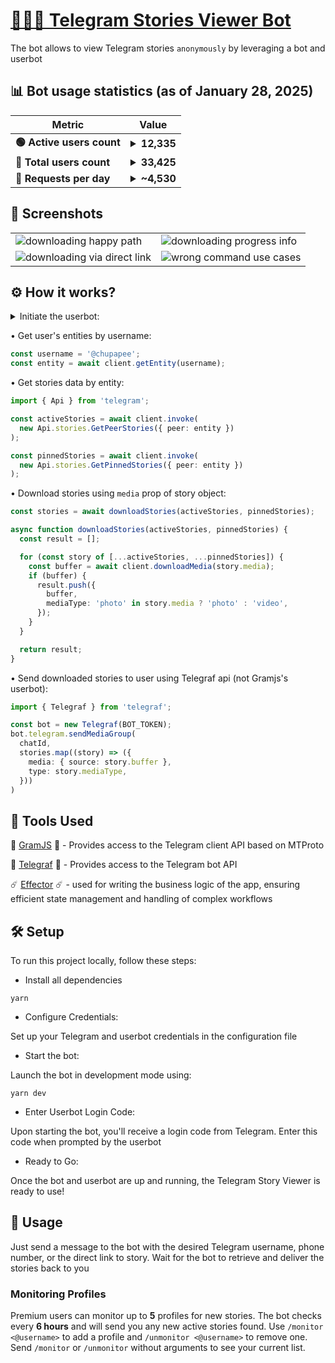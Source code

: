<h1><a href="https://t.me/tg_stories_downloader_bot">🕵🏼‍♂️ Telegram Stories Viewer Bot</a></h1>

<p>The bot allows to view Telegram stories <code>anonymously</code> by leveraging a bot and userbot</p>

<h2>📊 Bot usage statistics (as of January 28, 2025)</h2>

<table>
    <thead>
        <tr>
            <th>Metric</th>
            <th>Value</th>
        </tr>
    </thead>
    <tbody>
        <tr>
            <td><b>🟢 Active users count</b></td>
            <td><details><summary><b>12,335</b></summary><img src="https://github.com/user-attachments/assets/d72b2af9-b3b7-47b6-883f-49402aa7d167" /></details></td>
        </tr>
        <tr>
            <td><b>👤 Total users count</b></td>
            <td><details><summary><b>33,425</b></summary><img src="https://github.com/user-attachments/assets/bccd8b8d-b190-47e0-af33-3283f3cd9c56" /></details></td>
        </tr>
        <tr>
            <td><b>🔄 Requests per day</b></td>
            <td><details><summary><b>~4,530</b></summary><img src="https://github.com/user-attachments/assets/b135791f-3b11-4f36-a268-2214090cfd8c" /></details></td>
        </tr>
    </tbody>
</table>

<h2>📸 Screenshots</h2>

<table>
  <tr>
    <td><img src="assets/happy-path.png" alt="downloading happy path"></td>
    <td><img src="assets/progress-info.png" alt="downloading progress info"></td>
	</tr>
  <tr>
    <td><img src="assets/direct-link.png" alt="downloading via direct link"></td>
    <td><img src="assets/error.png" alt="wrong command use cases"></td>
  </tr>
</table>

<h2>⚙️ How it works?</h2>

<details>

  <summary>Initiate the userbot:</summary>
  <br/>

  ```typescript
  import { TelegramClient } from 'telegram';
  import { StoreSession } from 'telegram/sessions';

  async function main() {
    const client = await initClient();
  }

  async function initClient() {
    const storeSession = new StoreSession('userbot-session');

    const client = new TelegramClient(
      storeSession,
      USERBOT_API_ID,
      USERBOT_API_HASH,
      {
        connectionRetries: 5,
      }
    );

    await client.start({
      phoneNumber: USERBOT_PHONE_NUMBER,
      password: async () => await input.text('Please enter your password: '),
      phoneCode: async () => await input.text('Please enter the code you received: '),
      onError: (err) => console.log('error: ', err),
    });
    console.log('You should now be connected.');
    console.log(client.session.save()); // Save the session to avoid logging in again
    await client.sendMessage('me', { message: 'Hi!' });

    return client;
  }
```

</details>

• Get user's entities by username:
```typescript
const username = '@chupapee';
const entity = await client.getEntity(username);
```
• Get stories data by entity:
```typescript
import { Api } from 'telegram';

const activeStories = await client.invoke(
  new Api.stories.GetPeerStories({ peer: entity })
);

const pinnedStories = await client.invoke(
  new Api.stories.GetPinnedStories({ peer: entity })
);
```
• Download stories using `media` prop of story object:
```typescript
const stories = await downloadStories(activeStories, pinnedStories);

async function downloadStories(activeStories, pinnedStories) {
  const result = [];

  for (const story of [...activeStories, ...pinnedStories]) {
    const buffer = await client.downloadMedia(story.media);
    if (buffer) {
      result.push({
        buffer,
        mediaType: 'photo' in story.media ? 'photo' : 'video',
      });
    }
  }

  return result;
}
```
• Send downloaded stories to user using Telegraf api (not Gramjs's userbot):
```typescript
import { Telegraf } from 'telegraf';

const bot = new Telegraf(BOT_TOKEN);
bot.telegram.sendMediaGroup(
  chatId,
  stories.map((story) => ({
    media: { source: story.buffer },
    type: story.mediaType,
  }))
)
```

<h2>🧰 Tools Used</h2>

🤖 <a href="https://gram.js.org/">GramJS</a> 🤖 - Provides access to the Telegram client API based on MTProto

👾 <a href="https://telegraf.js.org/">Telegraf</a> 👾 - Provides access to the Telegram bot API

☄️ <a href="https://effector.dev/">Effector</a> ☄️ - used for writing the business logic of the app, ensuring efficient state management and handling of complex workflows

<h2>🛠 Setup</h2>
<p>To run this project locally, follow these steps:</p>

- Install all dependencies
```shell
yarn
```

- Configure Credentials:

Set up your Telegram and userbot credentials in the configuration file

- Start the bot:

Launch the bot in development mode using:
```shell
yarn dev
```

- Enter Userbot Login Code:

Upon starting the bot, you'll receive a login code from Telegram. Enter this code when prompted by the userbot

- Ready to Go:

Once the bot and userbot are up and running, the Telegram Story Viewer is ready to use!

<h2>🚀 Usage</h2>
Just send a message to the bot with the desired Telegram username, phone number, or the direct link to story. Wait for the bot to retrieve and deliver the stories back to you

### Monitoring Profiles

Premium users can monitor up to **5** profiles for new stories. The bot checks every **6 hours** and will send you any new active stories found. Use `/monitor <@username>` to add a profile and `/unmonitor <@username>` to remove one. Send `/monitor` or `/unmonitor` without arguments to see your current list.
